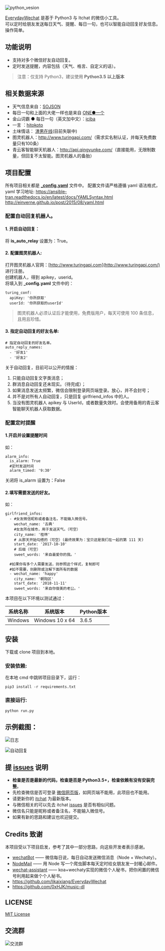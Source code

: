 ![python_vesion](https://img.shields.io/badge/Python%20-%3E%3D%203.5-green.svg)  

[EverydayWechat](https://github.com/sfyc23/EverydayWechat) 是基于 Python3 与 Itchat 的微信小工具。  
可以定时给朋友发送每日天气、提醒、每日一句，也可以智能自动回复好友信息。  
操作简单。




## 功能说明

- 支持对多个微信好友自动回复。
- 定时发送提醒，内容包括（天气、格言、自定义的话）。

> 注意：仅支持 Python3，建议使用 **Python3.5 以上版本**

## 相关数据来源

- 天气信息来自：[SOJSON](https://www.sojson.com/blog/305.html) 
- 每日一句和上面的大佬一样也是来自 [ONE●一个](http://wufazhuce.com/)
- 金山词霸 ● 每日一句（英文加中文）：[iciba](http://open.iciba.com/?c=api)
- 一言 ：[hitokoto](https://hitokoto.cn/)
- 土味情话： [渣男在线](https://www.v2ex.com/t/569853)(目前失联中)
- 图灵机器人：<http://www.turingapi.com/>（需求实名制认证，并每天免费数量只有100条）
- 青云客智能聊天机器人：<http://api.qingyunke.com/>（直接能用，无限制数量，但回复不太智能。图灵机器人的备胎）

## 项目配置
所有项目相关都是 **[_config.yaml](https://github.com/sfyc23/EverydayWechat/blob/master/_config.yaml)** 文件中。
配置文件请严格遵循 yaml 语法格式，yaml 学习地址:
https://ansible-tran.readthedocs.io/en/latest/docs/YAMLSyntax.html
http://einverne.github.io/post/2015/08/yaml.html

### 配置自动回复机器人。

#### 1. 开启自动回复：
将 **is_auto_relay** 设置为：True。
#### 2. 配置图灵机器人:
打开图灵机器人官网：[http://www.turingapi.com](http://www.turingapi.com/) 进行注册。  
创建机器人，得到 apikey，userid。  
将填入到 **_config.yaml** 文件中的：
```
turing_conf:
  apiKey: '你所获取'
  userId: '你所获取的userId'
```
> 图灵机器人必须认证后才能使用，免费版用户，每天可使用 100 条信息，且用且珍惜。

#### 3. 指定自动回复的好友名单:
```
# 指定自动回复的好友名单。
auto_reply_names:
  - '好友1'
  - '好友2'
```

关于自动回复，目前可以公开的情报：
1. 只能自动回复文字类消息；
3. 群消息自动回复还未现实。（待完成）；
4. 如果消息发送太频繁，微信会限制登录网页端登录。放心，并不会封号；
5. 并不是对所有人自动回复，只是回复 girlfriend_infos 中的人。
6. 当没有图灵机器人 apikey 与 UserId，或者数量失效时。会使用备用的青云客智能聊天机器人获取数据。

### 配置定时提醒
#### 1.开启并设置提醒时间
如：
```
alarm_info:
  is_alarm: True
  #定时发送时间
  alarm_timed: '9:30'
```
关闭将 is_alarm 设置为：False

#### 2.填写需要发送的好友。
如：
```
girlfriend_infos:
  - #女友微信昵称或者备注名，不能输入微信号。
    wechat_name: '古典'
    #女友所在城市，用于发送天气。（可空）
    city_name: '桂林'
    # 从那天开始勾搭的（可空）(最终效果为：宝贝这是我们在一起的第 111 天)
    start_date: '2017-10-10'
    # 后缀（可空）
    sweet_words: '来自最爱你的我。'

  #如果你有多个人需要发送，则参照这个样式，复制即可
  #如不需要，则删除或注解下面所有的数据
  - wechat_name: 'happy'
    city_name: '朝阳区'
    start_date: '2018-11-11'
    sweet_words: '来自你俊美的老公。'
```


本项目在以下环境以测试通过：

| 系统名称 | 系统版本       | Python版本 |
| -------- | -------------- | ---------- |
| Windows  | Windows 10 x 64 | 3.6.5      |


## 安装

下载或 clone 项目到本地。  

### 安装依赖:
在本地 cmd 中跳转项目目录下，运行：
```
pip3 install -r requirements.txt
```

### 直接运行:
```
python run.py
```

## 示例截图：

![日志](https://raw.githubusercontent.com/sfyc23/image/master/vlog/20190613171703.png)

![自动回复](https://raw.githubusercontent.com/sfyc23/image/master/vlog/20190613162524.png)

## 提 [issues](https://github.com/sfyc23/EverydayWechat/issues) 说明

- **检查是否是最新的代码，检查是否是 Python3.5+，检查依赖有没有安装完整**。
- 先检查微信是否可登录 [微信网页版](https://wx.qq.com/)，如网页端不能用，此项目也不能用。
- 请更新你的 [itchat](https://github.com/littlecodersh/ItChat) 为最新版本。
- 与微信相关的可以先去 itchat [issues](https://github.com/littlecodersh/ItChat/issues) 是否有相似问题。
- 微信名只能是昵称或者备注名，不能输入微信号。
- 如果有新的思路和建议也欢迎提交。


## Credits 致谢

本项目受以下项目启发，参考了其中一部分思路，向这些开发者表示感谢。

- [wechatBot](https://github.com/gengchen528/wechatBot) —— 微信每日说，每日自动发送微信消息（Node + Wechaty）。  
- [NodeMail](https://github.com/Vincedream/NodeMail) —— 用 Node 写一个爬虫脚本每天定时给女朋友发一封暖心邮件。  
- [wechat-assistant](https://github.com/gengchen528/wechat-assistant) —— koa+wechaty实现的微信个人秘书，把你闲置的微信号利用起来做个个人秘书。
- <https://github.com/likaixiang/EverydayWechat>
- <https://github.com/0xHJK/music-dl>

## LICENSE
[MIT License](https://github.com/sfyc23/EverydayWechat/blob/master/LICENSE)

## 交流群

![交流群](https://raw.githubusercontent.com/sfyc23/image/master/vlog/20190613174556.png)